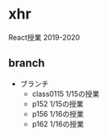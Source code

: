 # xhr

React授業 2019-2020

## branch
- ブランチ
    - class0115  1/15の授業
    - p152  1/15の授業
    - p156  1/16の授業
    - p162  1/16の授業
